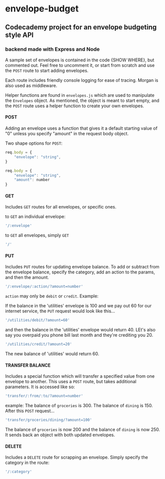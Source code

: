 # envelope-budget

## Codecademy project for an envelope budgeting style API 

### backend  made with Express and Node

A sample set of envelopes is contained in the code {SHOW WHERE}, but commented out. Feel free to uncomment it, or start from scratch and use the `POST` route to start adding envelopes.

Each route includes friendly console logging for ease of tracing. Morgan is also used as middleware.

Helper functions are found in `envelopes.js` which are used to manipulate the `Envelopes` object. As mentioned, the object is meant to start empty, and the ``POST`` route uses a helper function to create your own envelopes.

#### POST
Adding an envelope uses a function that gives it a default starting value of "0" unless you specify "amount" in the request body object.

Two shape options for `POST`:
```javascript
req.body = {
    "envelope": "string", 
}

req.body = {
    "envelope": "string", 
    "amount": number
}
```

#### GET
Includes `GET` routes for all envelopes, or specific ones.

to `GET` an individual envelope:
```javascript
'/:envelope'
```
to `GET` all envelopes, simply `GET` 
```javascript
'/'
```
#### PUT
Includes `PUT` routes for updating envelope balance.
To add or subtract from the envelope balance, specify the category, add an action to the params, and then the amount.

```javascript
'/:envelope/:action/?amount=number'
```
`action` may only be `debit` or `credit`. Example:

If the balance in the 'utilities' envelope is 100 and we pay out 60 for our internet service, the `PUT` request would look like this...
```javascript
'/utilities/debit/?amount=60'
```
and then the balance in the 'utilities' envelope would return 40. LEt's also say you overpaid you phone bill last month and they're crediting you 20.
```javascript
'/utilities/credit/?amount=20'
```
The new balance of 'utilities' would return 60.

#### TRANSFER BALANCE
Includes a special function which will transfer a specified value from one envelope to another. This uses a `POST` route, but takes additional parameters. It is accessed like so:
```javascript
'transfer/:from/:to/?amount=number'
```
example:
The balance of `groceries` is 300. The balance of `dining` is 150. After this `POST` request...
```javascript
'transfer/groceries/dining/?amount=100'
```
The balance of `groceries` is now 200 and the balance of `dining` is now 250. It sends back an object with both updated envelopes.

#### DELETE
Includes a `DELETE` route for scrapping an envelope. Simply specify the category in the route:
```javascript
'/:category'
```

